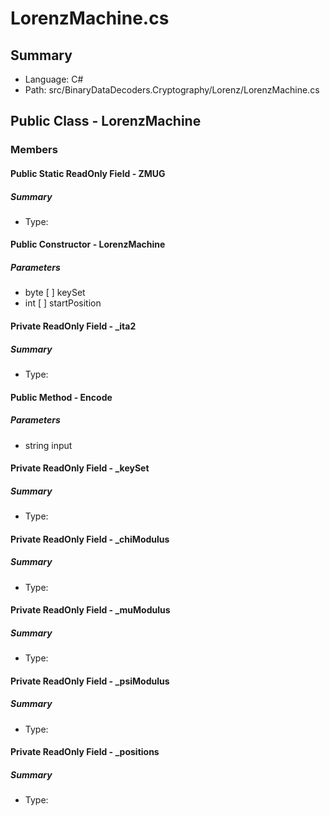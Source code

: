 ﻿# LorenzMachine.cs

## Summary

* Language: C#
* Path: src/BinaryDataDecoders.Cryptography/Lorenz/LorenzMachine.cs

## Public Class - LorenzMachine

### Members

#### Public Static ReadOnly Field - ZMUG

##### Summary

 * Type: 

#### Public Constructor - LorenzMachine

#####  Parameters

 - byte [  ] keySet 
 - int [  ] startPosition 

#### Private ReadOnly Field - _ita2

##### Summary

 * Type: 

#### Public Method - Encode

#####  Parameters

 - string input 

#### Private ReadOnly Field - _keySet

##### Summary

 * Type: 

#### Private ReadOnly Field - _chiModulus

##### Summary

 * Type: 

#### Private ReadOnly Field - _muModulus

##### Summary

 * Type: 

#### Private ReadOnly Field - _psiModulus

##### Summary

 * Type: 

#### Private ReadOnly Field - _positions

##### Summary

 * Type: 

